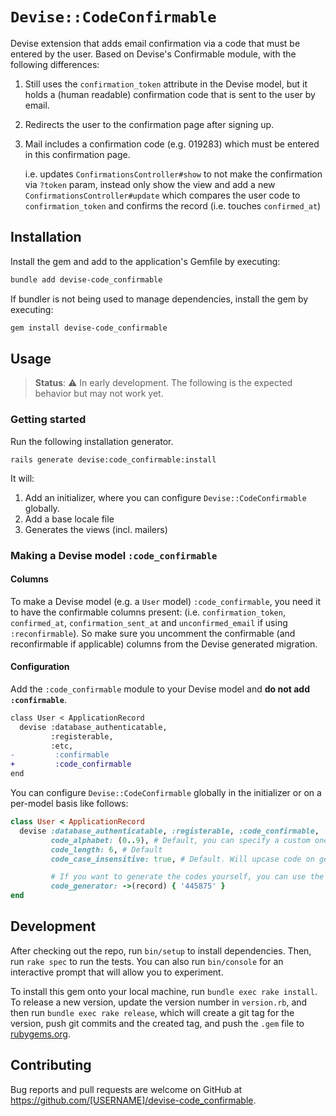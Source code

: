 # `Devise::CodeConfirmable`

Devise extension that adds email confirmation via a code that must be entered by the user. Based on Devise's Confirmable module, with the following differences:

1. Still uses the `confirmation_token` attribute in the Devise model, but it holds a (human readable) confirmation code that is sent to the user by email.
2. Redirects the user to the confirmation page after signing up.
3. Mail includes a confirmation code (e.g. 019283) which must be entered in this confirmation page.

    i.e. updates `ConfirmationsController#show` to not make the confirmation via `?token` param, instead only show the view and add a new `ConfirmationsController#update` which compares the user code to `confirmation_token` and confirms the record (i.e. touches `confirmed_at`)

## Installation

Install the gem and add to the application's Gemfile by executing:

```bash
bundle add devise-code_confirmable
```

If bundler is not being used to manage dependencies, install the gem by executing:

```bash
gem install devise-code_confirmable
```

## Usage

<!-- TODO: Remove -->
> **Status**: ⚠️ In early development. The following is the expected behavior but may not work yet.

### Getting started

Run the following installation generator.

```
rails generate devise:code_confirmable:install
```

It will:

1. Add an initializer, where you can configure `Devise::CodeConfirmable` globally.
2. Add a base locale file
3. Generates the views (incl. mailers)

### Making a Devise model `:code_confirmable`

#### Columns

To make a Devise model (e.g. a `User` model) `:code_confirmable`, you need it to have the confirmable columns present: (i.e. `confirmation_token`, `confirmed_at`, `confirmation_sent_at` and `unconfirmed_email` if using `:reconfirmable`).
So make sure you uncomment the confirmable (and reconfirmable if applicable) columns from the Devise generated migration.

#### Configuration

Add the `:code_confirmable` module to your Devise model and **do not add `:confirmable`**.

```diff
class User < ApplicationRecord
  devise :database_authenticatable,
         :registerable,
         :etc,
-         :confirmable
+         :code_confirmable
end
```

You can configure `Devise::CodeConfirmable` globally in the initializer or on a per-model basis like follows:

```ruby
class User < ApplicationRecord
  devise :database_authenticatable, :registerable, :code_confirmable,
         code_alphabet: (0..9), # Default, you can specify a custom one, e.g. `%w[a b c 1 2 3]`
         code_length: 6, # Default
         code_case_insensitive: true, # Default. Will upcase code on generation and comparison.

         # If you want to generate the codes yourself, you can use the following option, overriding the previous ones
         code_generator: ->(record) { '445875' }
end
```

## Development

After checking out the repo, run `bin/setup` to install dependencies. Then, run `rake spec` to run the tests. You can also run `bin/console` for an interactive prompt that will allow you to experiment.

To install this gem onto your local machine, run `bundle exec rake install`. To release a new version, update the version number in `version.rb`, and then run `bundle exec rake release`, which will create a git tag for the version, push git commits and the created tag, and push the `.gem` file to [rubygems.org](https://rubygems.org).

## Contributing

Bug reports and pull requests are welcome on GitHub at https://github.com/[USERNAME]/devise-code_confirmable.
